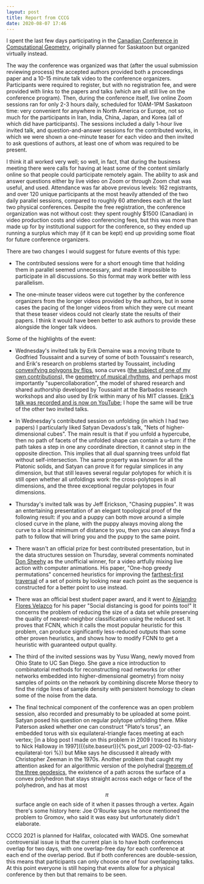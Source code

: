 ```yaml
---
layout: post
title: Report from CCCG
date: 2020-08-07 17:46
---
```

I spent the last few days participating in the [Canadian Conference in Computational Geometry](http://vga.usask.ca/cccg2020/), originally planned for Saskatoon but organized virtually instead.

The way the conference was organized was that (after the usual submission reviewing process) the accepted authors provided both a proceedings paper and a 10-15 minute talk video to the conference organizers. Participants were required to register, but with no registration fee, and were provided with links to the papers and talks (which are all still live on the conference program). Then, during the conference itself, live online Zoom sessions ran for only 2-3 hours daily, scheduled for 10AM-1PM Saskatoon time: very convenient for anywhere in North America or Europe, not so much for the participants in Iran, India, China, Japan, and Korea (all of which did have participants). The sessions included a daily 1-hour live invited talk, and question-and-answer sessions for the contributed works, in which we were shown a one-minute teaser for each video and then invited to ask questions of authors, at least one of whom was required to be present.

I think it all worked very well; so well, in fact, that during the business meeting there were calls for having at least some of the content similarly online so that people could participate remotely again. The ability to ask and answer questions either by live video on Zoom or through Zoom chat was useful, and used. Attendance was far above previous levels: 162 registrants, and over 120 unique participants at the most heavily attended of the two daily parallel sessions, compared to roughly 60 attendees each at the last two physical conferences. Despite the free registration, the conference organization was not without cost: they spent roughly $1500 (Canadian) in video production costs and video conferencing fees, but this was more than made up for by institutional support for the conference, so they ended up running a surplus which may (if it can be kept) end up providing some float for future conference organizers.

There are two changes I would suggest for future events of this type:

* The contributed sessions were for a short enough time that holding them in parallel seemed unnecessary, and made it impossible to participate in all discussions. So this format may work better with less parallelism.

* The one-minute teaser videos were cut together by the conference organizers from the longer videos provided by the authors, but in some cases the pacing of the longer videos from which they were cut meant that these teaser videos could not clearly state the results of their papers. I think it would have been better to ask authors to provide these alongside the longer talk videos.

Some of the highlights of the event:

* Wednesday's invited talk by Erik Demaine was a moving tribute to Godfried Toussaint and a survey of some of both Toussaint's research, and Erik's research on problems started by Toussaint, including [convexifying polygons by flips](https://en.wikipedia.org/wiki/Erd%C5%91s%E2%80%93Nagy_theorem), sona curves ([the subject of one of my own contributions](https://arxiv.org/abs/2007.15784)), the [geometry of musical rhythms](https://en.wikipedia.org/wiki/The_Geometry_of_Musical_Rhythm), and perhaps most importantly "supercollaboration", the model of shared research and shared authorship developed by Toussaint at the Barbados research workshops and also used by Erik within many of his MIT classes. [Erik's talk was recorded and is now on YouTube](https://www.youtube.com/watch?v=exzxGODi2YU); I hope the same will be true of the other two invited talks.

* In Wednesday's contributed session on unfolding (in which I had two papers) I particularly liked Satyan Devadoss's talk, "Nets of higher-dimensional cubes". The main result is that if you unfold a hypercube, then no path of facets of the unfolded shape can contain a u-turn: if the path takes a step in one any coordinate direction, it cannot step in the opposite direction. This implies that all dual spanning trees unfold flat without self-intersection. The same property was known for all the Platonic solids, and Satyan can prove it for regular simplices in any dimension, but that still leaves several regular polytopes for which it is still open whether all unfoldings work: the cross-polytopes in all dimensions, and the three exceptional regular polytopes in four dimensions.

* Thursday's invited talk was by Jeff Erickson, "Chasing puppies". It was an entertaining presentation of an elegant topological proof of the following result: if you and a puppy can both move around a simple closed curve in the plane, with the puppy always moving along the curve to a local minimum of distance to you, then you can always find a path to follow that will bring you and the puppy to the same point.

* There wasn't an official prize for best contributed presentation, but in the data structures session on Thursday, several comments nominated [Don Sheehy](https://medium.com/photos-we-love/the-trinity-of-incongruity-or-why-i-still-love-this-tuxedo-sewing-machine-ups-truck-photograph-39712dd32fcb) as the unofficial winner, for a video artfully mixing live action with computer animations. His paper, "One-hop greedy permutations" concerned heuristics for improving the [farthest-first traversal](https://en.wikipedia.org/wiki/Farthest-first_traversal) of a set of points by looking near each point as the sequence is constructed for a better point to use instead.

* There was an official best student paper award, and it went to [Alejandro Flores Velazco](https://www.cs.umd.edu/people/afloresv) for his paper "Social distancing is good for points too!" It concerns the problem of reducing the size of a data set while preserving the quality of nearest-neighbor classification using the reduced set. It proves that FCNN, which it calls the most popular heuristic for this problem, can produce significantly less-reduced outputs than some other proven heuristics, and shows how to modify FCNN to get a heuristic with guaranteed output quality.

* The third of the invited sessions was by Yusu Wang, newly moved from Ohio State to UC San Diego. She gave a nice introduction to combinatorial methods for reconstructing road networks (or other networks embedded into higher-dimensional geometry) from noisy samples of points on the network by combining discrete Morse theory to find the ridge lines of sample density with persistent homology to clean some of the noise from the data.

* The final technical component of the conference was an open problem session, also recorded and presumably to be uploaded at some point. Satyan posed his question on regular polytope unfolding there. Mike Paterson asked whether one can construct "Plato's torus", an embedded torus with six equilateral-triangle faces meeting at each vertex; [in a blog post I made on this problem in 2009 I traced its history to Nick Halloway in 1997]({{site.baseurl}}{% post_url 2009-02-03-flat-equilateral-tori %}) but Mike says he discussed it already with Christopher Zeeman in the 1970s. Another problem that caught my attention asked for an algorithmic version of the polyhedral [theorem of the three geodesics](https://en.wikipedia.org/wiki/Theorem_of_the_three_geodesics), the existence of a path across the surface of a convex polyhedron that stays straight across each edge or face of the polyhedron, and has at most $$\pi$$ surface angle on each side of it when it passes through a vertex. Again there's some history here: Joe O'Rourke says he once mentioned the problem to Gromov, who said it was easy but unfortunately didn't elaborate.

CCCG 2021 is planned for Halifax, colocated with WADS. One somewhat controversial issue is that the current plan is to have both conferences overlap for two days, with one overlap-free day for each conference at each end of the overlap period. But if both conferences are double-session, this means that participants can only choose one of four overlapping talks. At this point everyone is still hoping that events allow for a physical conference by then but that remains to be seen.